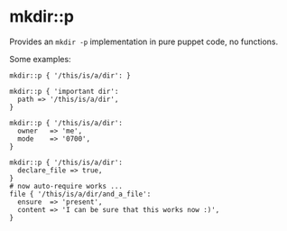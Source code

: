 # mkdir::p

Provides an `mkdir -p` implementation in pure puppet code, no functions.

Some examples:

```
mkdir::p { '/this/is/a/dir': }

mkdir::p { 'important dir':
  path => '/this/is/a/dir',
}

mkdir::p { '/this/is/a/dir':
  owner   => 'me',
  mode    => '0700',
}

mkdir::p { '/this/is/a/dir':
  declare_file => true,
}
# now auto-require works ...
file { '/this/is/a/dir/and_a_file':
  ensure  => 'present',
  content => 'I can be sure that this works now :)',
}

```
